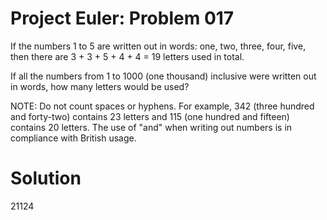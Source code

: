 Project Euler: Problem 017
============================
If the numbers 1 to 5 are written out in words: one, two, three, four, five,
then there are 3 + 3 + 5 + 4 + 4 = 19 letters used in total.

If all the numbers from 1 to 1000 (one thousand) inclusive were written
out in words, how many letters would be used?

NOTE: Do not count spaces or hyphens. For example, 342 (three hundred
and forty-two) contains 23 letters and 115 (one hundred and fifteen)
contains 20 letters. The use of "and" when writing out numbers is in
compliance with British usage.

Solution
============================
21124
